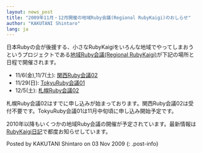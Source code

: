 ```yaml
---
layout: news_post
title: "2009年11月・12月開催の地域Ruby会議(Regional RubyKaigi)のおしらせ"
author: "KAKUTANI Shintaro"
lang: ja
---
```


日本Rubyの会が後援する、小さなRubyKaigiをいろんな地域でやってしまおうというプロジェクトである[地域Ruby会議(Regional
RubyKaigi)][1]が下記の場所と日程で開催されます。

* 11/6(金),11/7(土): [関西Ruby会議02][2]
* 11/29(日): [TokyuRuby会議01][3]
* 12/5(土): [札幌Ruby会議02][4]

札幌Ruby会議02はすでに申し込みが始まっております。関西Ruby会議02は受付不要です。TokyuRuby会議01は11月中旬頃に申し込み開始予定です。

2010年以降もいくつかの地域Ruby会議の開催が予定されています。最新情報は[RubyKaigi日記][5]で都度お知らせしています。

Posted by KAKUTANI Shintaro on 03 Nov 2009
{: .post-info}



[1]: http://regional.rubykaigi.org/ 
[2]: http://regional.rubykaigi.org/kansai02 
[3]: http://regional.rubykaigi.org/tokyu01 
[4]: http://regional.rubykaigi.org/sapporo02 
[5]: http://rubykaigi.tdiary.net/ 
